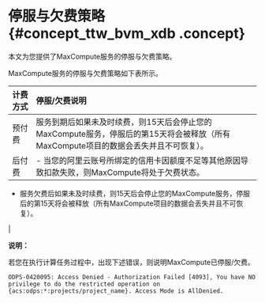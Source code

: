 # 停服与欠费策略 {#concept_ttw_bvm_xdb .concept}

本文为您提供了MaxCompute服务的停服与欠费策略。

MaxCompute服务的停服与欠费策略如下表所示。

|计费方式|停服/欠费说明|
|:---|:------|
|预付费|服务到期后如果未及时续费，则15天后会停止您的MaxCompute服务，停服后的第15天将会被释放（所有MaxCompute项目的数据会丢失并且不可恢复）。|
|后付费| -   当您的阿里云账号所绑定的信用卡因额度不足等其他原因导致扣款失败，则MaxCompute将处于欠费状态。
-   服务欠费后如果未及时续费，则15天后会停止您的MaxCompute服务，停服后的第15天将会被释放（所有MaxCompute项目的数据会丢失并且不可恢复）。

 |

**说明：** 

若您在执行计算任务过程中，出现下述错误，则说明MaxCompute已停服/欠费。

```
ODPS-0420095: Access Denied - Authorization Failed [4093], You have NO privilege to do the restricted operation on {acs:odps:*:projects/project_name}. Access Mode is AllDenied.
```


